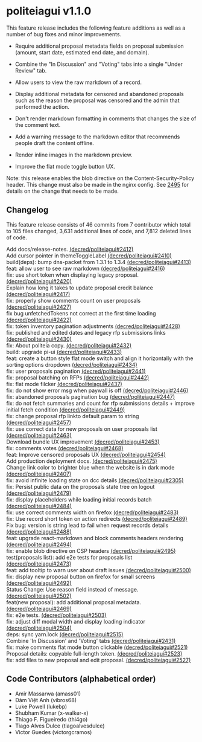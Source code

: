 politeiagui v1.1.0
====

This feature release includes the following feature additions as well as a
number of bug fixes and minor improvements.

- Require additional proposal metadata fields on proposal submission (amount,
  start date, estimated end date, and domain).

- Combine the "In Discussion" and "Voting" tabs into a single "Under Review"
  tab.

- Allow users to view the raw markdown of a record.

- Display additional metadata for censored and abandoned proposals such as the
  reason the proposal was censored and the admin that performed the action.

- Don't render markdown formatting in comments that changes the size of the
  comment text.

- Add a warning message to the markdown editor that recommends people draft
  the content offline.

- Render inline images in the markdown preview.

- Improve the flat mode toggle button UX.

Note: this release enables the blob directive on the Content-Security-Policy
header. This change must also be made in the nginx config. See
[2495](https://github.com/decred/politeiagui/pull/2495) for details on the
change that needs to be made.

## Changelog

This feature release consists of 46 commits from 7 contributor which total to
105 files changed, 3,631 additional lines of code, and 7,812 deleted lines of
code.

Add docs/release-notes. [(decred/politeiagui#2412)](https://github.com/decred/politeiagui/pull/2412)  
Add cursor pointer in themeToggleLabel [(decred/politeiagui#2410)](https://github.com/decred/politeiagui/pull/2410)  
build(deps): bump dns-packet from 1.3.1 to 1.3.4 [(decred/politeiagui#2413)](https://github.com/decred/politeiagui/pull/2413)  
feat: allow user to see raw markdown [(decred/politeiagui#2416)](https://github.com/decred/politeiagui/pull/2416)  
fix: use short token when displaying legacy proposal. [(decred/politeiagui#2420)](https://github.com/decred/politeiagui/pull/2420)  
Explain how long it takes to update proposal credit balance [(decred/politeiagui#2417)](https://github.com/decred/politeiagui/pull/2417)  
fix: properly show comments count on user proposals [(decred/politeiagui#2427)](https://github.com/decred/politeiagui/pull/2427)  
fix bug unfetchedTokens not correct at the first time loading [(decred/politeiagui#2422)](https://github.com/decred/politeiagui/pull/2422)  
fix: token inventory pagination adjustments [(decred/politeiagui#2428)](https://github.com/decred/politeiagui/pull/2428)  
fix: published and edited dates and legacy rfp submissions links [(decred/politeiagui#2430)](https://github.com/decred/politeiagui/pull/2430)  
fix: About politeia copy. [(decred/politeiagui#2432)](https://github.com/decred/politeiagui/pull/2432)  
build: upgrade pi-ui [(decred/politeiagui#2433)](https://github.com/decred/politeiagui/pull/2433)  
feat: create a button style flat mode switch and align it horizontally with the sorting options dropdown [(decred/politeiagui#2434)](https://github.com/decred/politeiagui/pull/2434)  
fix: user proposals pagination [(decred/politeiagui#2441)](https://github.com/decred/politeiagui/pull/2441)  
fix: proposal batching on RFPs [(decred/politeiagui#2442)](https://github.com/decred/politeiagui/pull/2442)  
fix: flat mode filcker [(decred/politeiagui#2437)](https://github.com/decred/politeiagui/pull/2437)  
fix: do not show error msg when paywall is off [(decred/politeiagui#2446)](https://github.com/decred/politeiagui/pull/2446)  
fix: abandoned proposals pagination bug [(decred/politeiagui#2447)](https://github.com/decred/politeiagui/pull/2447)  
fix: do not fetch summaries and count for rfp submissions details + improve initial fetch condition [(decred/politeiagui#2449)](https://github.com/decred/politeiagui/pull/2449)   
fix: change proposal rfp linkto default param to string [(decred/politeiagui#2457)](https://github.com/decred/politeiagui/pull/2457)  
fix: use correct data for new proposals on user proposals list  [(decred/politeiagui#2463)](https://github.com/decred/politeiagui/pull/2463)  
Download bundle UX improvement [(decred/politeiagui#2453)](https://github.com/decred/politeiagui/pull/2453)  
fix: comments votes [(decred/politeiagui#2468)](https://github.com/decred/politeiagui/pull/2468)  
feat: Improve censored proposals UX [(decred/politeiagui#2454)](https://github.com/decred/politeiagui/pull/2454)  
Add production deployment docs. [(decred/politeiagui#2475)](https://github.com/decred/politeiagui/pull/2475)  
Change link color to brighter blue when the website is in dark mode [(decred/politeiagui#2407)](https://github.com/decred/politeiagui/pull/2407)  
fix: avoid infinite loading state on dcc details [(decred/politeiagui#2305)](https://github.com/decred/politeiagui/pull/2305)  
fix: Persist public data on the proposals state tree on logout [(decred/politeiagui#2479)](https://github.com/decred/politeiagui/pull/2479)  
fix: display placeholders while loading initial records batch [(decred/politeiagui#2484)](https://github.com/decred/politeiagui/pull/2484)  
fix: use correct comments width on firefox [(decred/politeiagui#2483)](https://github.com/decred/politeiagui/pull/2483)  
fix: Use record short token on action redirects [(decred/politeiagui#2489)](https://github.com/decred/politeiagui/pull/2489)  
Fix bug: version is string lead to fail when request records details [(decred/politeiagui#2488)](https://github.com/decred/politeiagui/pull/2488)  
feat: upgrade react-markdown and block comments headers rendering [(decred/politeiagui#2494)](https://github.com/decred/politeiagui/pull/2494)  
fix: enable blob directive on CSP headers [(decred/politeiagui#2495)](https://github.com/decred/politeiagui/pull/2495)  
test(proposals list): add e2e tests for proposals list [(decred/politeiagui#2473)](https://github.com/decred/politeiagui/pull/2473)  
feat: add tooltip to warn user about draft issues [(decred/politeiagui#2500)](https://github.com/decred/politeiagui/pull/2500)  
fix: display new proposal button on firefox for small screens [(decred/politeiagui#2492)](https://github.com/decred/politeiagui/pull/2492)  
Status Change: Use reason field instead of message. [(decred/politeiagui#2502)](https://github.com/decred/politeiagui/pull/2502)  
feat(new proposal): add additional proposal metadata. [(decred/politeiagui#2469)](https://github.com/decred/politeiagui/pull/2469)  
fix: e2e tests. [(decred/politeiagui#2503)](https://github.com/decred/politeiagui/pull/2503)  
fix: adjust diff modal width and display loading indicator [(decred/politeiagui#2504)](https://github.com/decred/politeiagui/pull/2504)  
deps: sync yarn.lock [(decred/politeiagui#2515)](https://github.com/decred/politeiagui/pull/2515)  
Combine 'In Discussion' and 'Voting' tabs [(decred/politeiagui#2431)](https://github.com/decred/politeiagui/pull/2431)  
fix: make comments flat mode button clickable [(decred/politeiagui#2521)](https://github.com/decred/politeiagui/pull/2521)  
Proposal details: copyable full-length token. [(decred/politeiagui#2523)](https://github.com/decred/politeiagui/pull/2523)  
fix: add files to new proposal and edit proposal. [(decred/politeiagui#2527)](https://github.com/decred/politeiagui/pull/2527)  

## Code Contributors (alphabetical order)

- Amir Massarwa (amass01)
- Đàm Việt Anh (vibros68)
- Luke Powell (lukebp)
- Shubham Kumar (x-walker-x)
- Thiago F. Figueiredo (thi4go)
- Tiago Alves Dulce (tiagoalvesdulce)
- Victor Guedes (victorgcramos)
